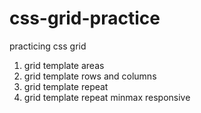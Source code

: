 # css-grid-practice


practicing css grid

1. grid template areas
2. grid template rows and columns
3. grid template repeat
4. grid template repeat minmax responsive
